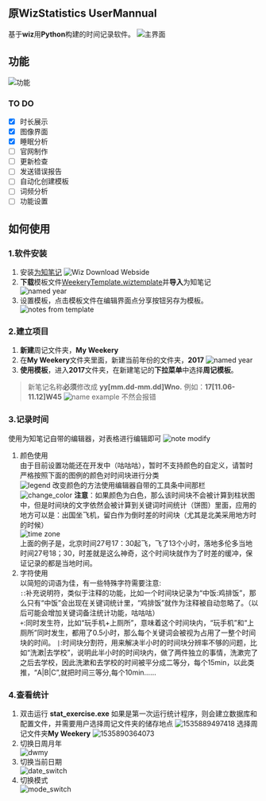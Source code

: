 ## 原WizStatistics UserMannual
基于**wiz**用**Python**构建的时间记录软件。 
![主界面](/images/main_gui.png)
## 功能
![功能](/images/WizStatistics.png)
### TO DO
- [x] 时长展示
- [x] 图像界面
- [x] 睡眠分析
- [ ] 官网制作
- [ ] 更新检查
- [ ] 发送错误报告
- [ ] 自动化创建模板
- [ ] 词频分析
- [ ] 功能设置
## 如何使用
### 1.软件安装
1. 安装[为知笔记](www.wiz.cn) 
![Wiz Download Webside](/images/download.png)
1. **下载**模板文件[WeekeryTemplate.wiztemplate](https://github.com/HowcanoeWang/WizStatistics/releases/download/Beta0.2/WeekeryTemplatev4.0.wiztemplate)并**导入**为知笔记
![named year](/images/load_template.png)
1.  设置模板，点击模板文件在编辑界面点分享按钮另存为模板。
![notes from template](/images/notes_from_template.png) 
### 2.建立项目
1. **新建**周记文件夹，**My Weekery**
2. 在**My Weekery**文件夹里面，新建当前年份的文件夹，**2017**
![named year](/images/named_year.png)
3.  **使用模板**，进入**2017**文件夹，在新建笔记的**下拉菜单**中选择**周记模板**。  
   > 新笔记名称**必须**修改成 **yy[mm.dd-mm.dd]Wno.** 例如：**17[11.06-11.12]W45**
> ![name example](/images/name_example.png)
> 不然会报错
### 3.记录时间
使用为知笔记自带的编辑器，对表格进行编辑即可
![note modify](/images/note_modify.png)
1. 颜色使用  
 由于目前设置功能还在开发中（咕咕咕），暂时不支持颜色的自定义，请暂时严格按照下面的图例的颜色对时间块进行分类  
 ![legend](/images/legend.png)
 改变颜色的方法使用编辑器自带的工具条中间那栏 
 ![change_color](/images/change_color.png)
 **注意**：如果颜色为白色，那么该时间块不会被计算到柱状图中，但是时间块的文字依然会被计算到关键词时间统计（饼图）里面，应用的地方可以是：出国坐飞机，留白作为倒时差的时间块（尤其是北美采用地方时的时候）  
 ![time zone](/images/time_zone.png)  
 上面的例子是，北京时间27号17：30起飞，飞了13个小时，落地多伦多当地时间27号18；30，时差就是这么神奇，这个时间块就作为了时差的缓冲，保证记录的都是当地时间。
2. 字符使用  
 以简短的词语为佳，有一些特殊字符需要注意:  
 `:`:补充说明符，类似于注释的功能，比如一个时间块记录为“中饭:鸡排饭”，那么只有“中饭”会出现在关键词统计里，“鸡排饭”就作为注释被自动忽略了。（以后可能会增加关键词备注统计功能，咕咕咕）  
 `+`:同时发生符，比如“玩手机+上厕所”，意味着这个时间块内，“玩手机”和“上厕所”同时发生，都用了0.5小时，那么每个关键词会被视为占用了一整个时间块的时间。
 `|`:时间块分割符，用来解决半小时的时间块分辨率不够的问题，比如“洗漱|去学校”，说明此半小时的时间块内，做了两件独立的事情，洗漱完了之后去学校，因此洗漱和去学校的时间被平分成二等分，每个15min，以此类推，“A|B|C”,就把时间三等分,每个10min……
### 4.查看统计
1. 双击运行 **stat_exercise.exe**
 如果是第一次运行统计程序，则会建立数据库和配置文件，并需要用户选择周记文件夹的储存地点
 ![1535889497418](/images/1535889497418.png)
 选择周记文件夹**My Weekery**
 ![1535890364073](images/1535890364073.png)
1. 切换日周月年  
![dwmy](images/dwmy.gif)
1. 切换当前日期  
![date_switch](images/date_switch.gif)
1. 切换模式  
![mode_switch](images/mode_switch.gif)